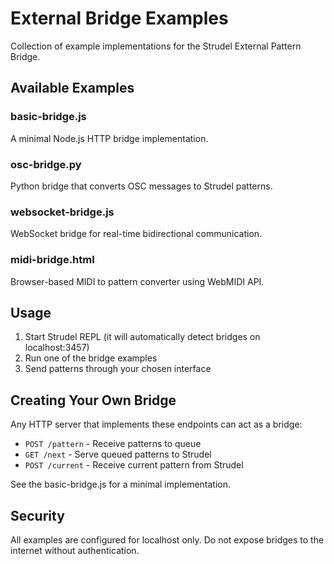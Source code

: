 # External Bridge Examples

Collection of example implementations for the Strudel External Pattern Bridge.

## Available Examples

### basic-bridge.js
A minimal Node.js HTTP bridge implementation.

### osc-bridge.py
Python bridge that converts OSC messages to Strudel patterns.

### websocket-bridge.js
WebSocket bridge for real-time bidirectional communication.

### midi-bridge.html
Browser-based MIDI to pattern converter using WebMIDI API.

## Usage

1. Start Strudel REPL (it will automatically detect bridges on localhost:3457)
2. Run one of the bridge examples
3. Send patterns through your chosen interface

## Creating Your Own Bridge

Any HTTP server that implements these endpoints can act as a bridge:

- `POST /pattern` - Receive patterns to queue
- `GET /next` - Serve queued patterns to Strudel
- `POST /current` - Receive current pattern from Strudel

See the basic-bridge.js for a minimal implementation.

## Security

All examples are configured for localhost only. Do not expose bridges to the internet without authentication.
